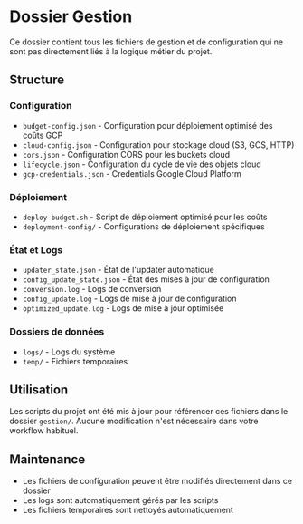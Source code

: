 # Dossier Gestion

Ce dossier contient tous les fichiers de gestion et de configuration qui ne sont pas directement liés à la logique métier du projet.

## Structure

### Configuration
- `budget-config.json` - Configuration pour déploiement optimisé des coûts GCP
- `cloud-config.json` - Configuration pour stockage cloud (S3, GCS, HTTP)
- `cors.json` - Configuration CORS pour les buckets cloud
- `lifecycle.json` - Configuration du cycle de vie des objets cloud
- `gcp-credentials.json` - Credentials Google Cloud Platform

### Déploiement
- `deploy-budget.sh` - Script de déploiement optimisé pour les coûts
- `deployment-config/` - Configurations de déploiement spécifiques

### État et Logs
- `updater_state.json` - État de l'updater automatique
- `config_update_state.json` - État des mises à jour de configuration
- `conversion.log` - Logs de conversion
- `config_update.log` - Logs de mise à jour de configuration
- `optimized_update.log` - Logs de mise à jour optimisée

### Dossiers de données
- `logs/` - Logs du système
- `temp/` - Fichiers temporaires

## Utilisation

Les scripts du projet ont été mis à jour pour référencer ces fichiers dans le dossier `gestion/`. 
Aucune modification n'est nécessaire dans votre workflow habituel.

## Maintenance

- Les fichiers de configuration peuvent être modifiés directement dans ce dossier
- Les logs sont automatiquement gérés par les scripts
- Les fichiers temporaires sont nettoyés automatiquement
